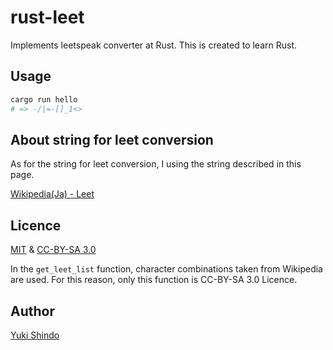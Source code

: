 # rust-leet
Implements leetspeak converter at Rust.
This is created to learn Rust.

## Usage

```sh
cargo run hello
# => -/|=-[]_1<>
```

## About string for leet conversion
As for the string for leet conversion, I using the string described in this page.

[Wikipedia(Ja) - Leet](https://ja.wikipedia.org/wiki/Leet)

## Licence
[MIT](https://github.com/shinshin86/rust-leet/blob/main/LICENSE) & [CC-BY-SA 3.0](https://creativecommons.org/licenses/by-sa/3.0/legalcode)

In the `get_leet_list` function, character combinations taken from Wikipedia are used. For this reason, only this function is CC-BY-SA 3.0 Licence.

## Author
[Yuki Shindo](https://shinshin86.com/en)